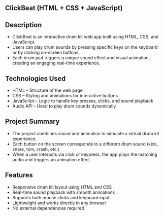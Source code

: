 ## ClickBeat (HTML + CSS + JavaScript)

## Description
- ClickBeat is an interactive drum kit web app built using HTML, CSS, and JavaScript.
- Users can play drum sounds by pressing specific keys on the keyboard or by clicking on-screen buttons.
- Each drum pad triggers a unique sound effect and visual animation, creating an engaging real-time experience.

## Technologies Used
- HTML – Structure of the web page
- CSS – Styling and animations for interactive buttons
- JavaScript – Logic to handle key presses, clicks, and sound playback
- Audio API – Used to play drum sounds dynamically

## Project Summary
- The project combines sound and animation to simulate a virtual drum kit experience.
- Each button on the screen corresponds to a different drum sound (kick, snare, tom, crash, etc.).
- When a user interacts via click or keypress, the app plays the matching audio and triggers an animation effect.

## Features
- Responsive drum kit layout using HTML and CSS
- Real-time sound playback with smooth animations
- Supports both mouse clicks and keyboard input
- Lightweight and works directly in any browser
- No external dependencies required



